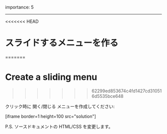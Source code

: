 importance: 5

---

<<<<<<< HEAD
# スライドするメニューを作る
=======
# Create a sliding menu
>>>>>>> 62299ed853674c4fd1427cd310516d5535bce648

クリック時に 開く/閉じる メニューを作成してください:

[iframe border=1 height=100 src="solution"]

P.S. ソースドキュメントの HTML/CSS を変更します。
